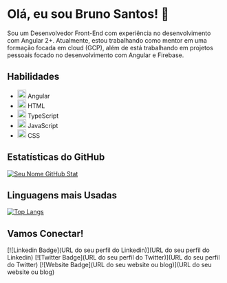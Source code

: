 # Olá, eu sou Bruno Santos! 👋

Sou um Desenvolvedor Front-End com experiência no desenvolvimento com Angular 2+. Atualmente, estou trabalhando como mentor em uma formação focada em cloud (GCP), além de está trabalhando em projetos pessoais focado no desenvolvimento com Angular e Firebase.


## Habilidades

- <img src="https://assets.stickpng.com/images/5847ea22cef1014c0b5e4833.png" width="20" height="20"> Angular
- <img src="https://fontawesome.com/icons/html5?style=brands" width="20" height="20"> HTML
- <img src="https://fontawesome.com/icons/typescript?style=brands" width="20" height="20"> TypeScript
- <img src="https://fontawesome.com/icons/javascript?style=brands" width="20" height="20"> JavaScript
- <img src="https://fontawesome.com/icons/css3?style=brands" width="20" height="20"> CSS

## Estatísticas do GitHub

[![Seu Nome GitHub Stat](https://github-readme-stats.vercel.app/api?username=BrunoBSantos1&show_icons=true&count_private=true)](https://github.com/seu-username)

## Linguagens mais Usadas

[![Top Langs](https://github-readme-stats.vercel.app/api/top-langs/?username=BrunoBSantos1&layout=compact)](https://github.com/seu-username)

## Vamos Conectar!

[![Linkedin Badge](URL do seu perfil do Linkedin)](URL do seu perfil do Linkedin)
[![Twitter Badge](URL do seu perfil do Twitter)](URL do seu perfil do Twitter)
[![Website Badge](URL do seu website ou blog)](URL do seu website ou blog)

